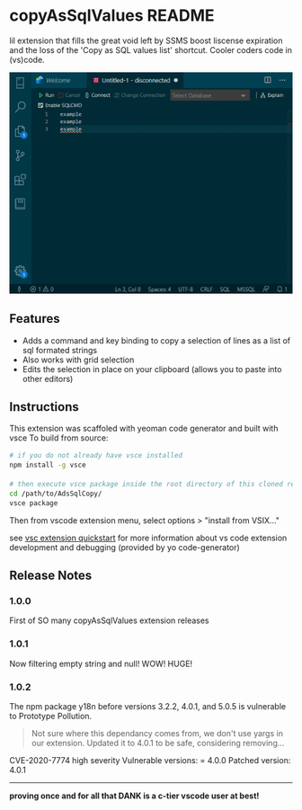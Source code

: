 # copyAsSqlValues README
lil extension that fills the great void left by SSMS boost liscense expiration and the loss of the 'Copy as SQL values list' shortcut. Cooler coders code in (vs)code.

![sqlCopy](./sqlValuesCopyAs.gif)

## Features

- Adds a command and key binding to copy a selection of lines as a list of sql formated strings 
- Also works with grid selection
- Edits the selection in place on your clipboard (allows you to paste into other editors)

## Instructions

This extension was scaffoled with yeoman code generator and built with vsce
To build from source:

```bash
# if you do not already have vsce installed
npm install -g vsce

# then execute vsce package inside the root directory of this cloned repo
cd /path/to/AdsSqlCopy/
vsce package
```
Then from vscode extension menu, select options > "install from VSIX..."

see [vsc extension quickstart](./vsc-extension-quickstart.md) for more information about vs code extension development and debugging (provided by yo code-generator)

## Release Notes

### 1.0.0

First of SO many copyAsSqlValues extension releases

### 1.0.1

Now filtering empty string and null! WOW! HUGE!

### 1.0.2

The npm package y18n before versions 3.2.2, 4.0.1, and 5.0.5 is vulnerable to Prototype Pollution.
> Not sure where this dependancy comes from, we don't use yargs in our extension. Updated it to 4.0.1 to be safe, considering removing...

CVE-2020-7774
high severity
Vulnerable versions: = 4.0.0
Patched version: 4.0.1


-----------------------------------------------------------------------------------------------------------

**proving once and for all that DANK is a c-tier vscode user at best!**

